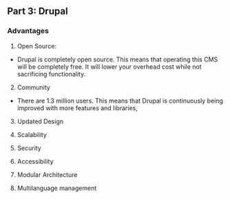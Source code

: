 ## Part 3: Drupal 
### Advantages
1. Open Source:
  - Drupal is completely open source. This means that operating this CMS will be completely free. It will lower your overhead cost while not sacrificing functionality.
2. Community
 -  There are 1.3 million users. This means that Drupal is continuously being improved with more features and libraries,
3. Updated Design

4. Scalability
5. Security
6. Accessibility
7. Modular Architecture
8. Multilanguage management
